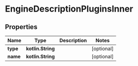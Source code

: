 
# EngineDescriptionPluginsInner

## Properties
| Name | Type | Description | Notes |
| ------------ | ------------- | ------------- | ------------- |
| **type** | **kotlin.String** |  |  [optional] |
| **name** | **kotlin.String** |  |  [optional] |



